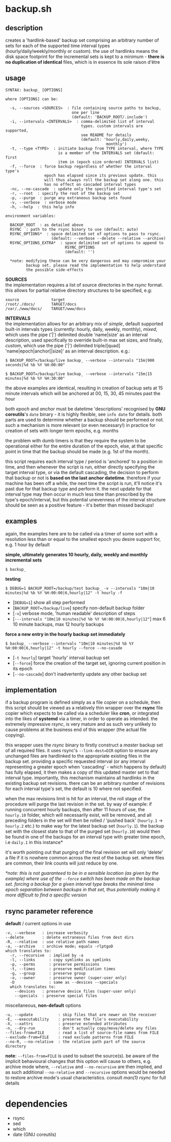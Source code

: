 # backup.sh

## description
creates a 'hardlink-based' backup set comprising an arbitrary number of sets for each of the supported time interval types (hourly/daily/weekly/monthly or custom). the use of hardlinks means the disk space footprint for the incremental sets is kept to a minimum - **there is no duplication of identical** files, which is in essence its sole raison d'être

## usage
```
SYNTAX: backup_ [OPTIONS]

where [OPTIONS] can be:

  -s, --sources <SOURCES>  : file containing source paths to backup,
                             one per line
                             (default: 'BACKUP_ROOT/.include')
  -i, --intervals <INTERVALS>  : comma-delimited list of interval
                                 types. custom intervals are supported,
                                 see README for details
                                 (default: 'hourly,daily,weeky,
                                            monthly')
  -t, --type <TYPE>  : initiate backup from TYPE interval, where TYPE
                       is a member of the INTERVALS set (default: first
                       item in (epoch size ordered) INTERVALS list)
  -f, --force  : force backup regardless of whether the interval type's
                 epoch has elapsed since its previous update. this
                 will thus always roll the backup set along one. this
                 has no effect on cascaded interval types
  -nc, --no-cascade  : update only the specified interval type's set
  -r, --root  : specify the root of the backup set
  -p, --purge  : purge any extraneous backup sets found
  -v, --verbose  : verbose mode
  -h, --help  : this help info

environment variables:

  BACKUP_ROOT  : as detailed above
  RSYNC  : path to the rsync binary to use (default: auto)
  RSYNC_OPTIONS*  : space delimited set of options to pass to rsync.
                    (default: --verbose --delete --relative --archive)
  RSYNC_OPTIONS_EXTRA*  : space delimited set of options to append to
                          RSYNC_OPTIONS
                          (default: '')

  *note: modifying these can be very dangerous and may compromise your
         backup set. please read the implementation to help understand
         the possible side-effects
```

**SOURCES**  
the implementation requires a list of source directories in the *rsync* format. this allows for partial relative directory structures to be specified, e.g:
```
source              target
/root/./docs/       TARGET/docs
/var/./www/docs/    TARGET/www/docs
```

**INTERVALS**  
the implementation allows for an arbitrary mix of *simple*, default supported built-in intervals types (currently: hourly, daily, weekly, monthly), *mixed*, which uses the pipe ('|') delimited double 'name|size' as an interval description, used specifically to override built-in max set sizes, and finally, *custom*, which use the pipe ('|') delimited triple/[quad] 'name|epoch|anchor[|size]' as an interval description. e.g.:
```
$ BACKUP_ROOT=/backup/live backup_ --verbose --intervals "15m|900 seconds|%d %b %Y %H:00:00"

$ BACKUP_ROOT=/backup/live backup_ --verbose --intervals "15m|15 minutes|%d %b %Y %H:30:00"
```
the above examples are identical, resulting in creation of backup sets at 15 minute intervals which will be anchored at 00, 15, 30, 45 minutes past the hour

both *epoch* and *anchor* must be datetime 'descriptions' recognised by **GNU coreutils**'s `date` binary - it is highly flexible, see `info date` for details. both parts are used to determine whether a backup should be performed or not. such a mechanism is more relevant (or even necessary!) in practice for creation of sets with longer term epochs, e.g. months

the problem with dumb timers is that they require the system to be operational either for the entire duration of the epoch, else, at that specific point in time that the backup should be made (e.g. 1st of the month).

this script requires each interval type / period is 'anchored' to a position in time, and then whenever the script is run, either directly specifying the target interval type, or via the default cascading, the decision to perform that backup or not is **based on the last anchor datetime**. therefore if your machine has been off a while, the next time the script is run, it'll notice it's past due for that backup type and perform it. the next update for that interval type may then occur in much less time than prescribed by the type's epoch/interval, but this potential unevenness of the interval structure should be seen as a positive feature - it's better than missed backups!

## examples

again, the examples here are to be called via a timer of some sort with a resolution less than or equal to the smallest epoch you desire support for, e.g. 1 hour by default

**simple, ultimately generates 10 hourly, daily, weekly and monthly incremental sets**
```
$ backup_
```

**testing**
```
$ DEBUG=1 BACKUP_ROOT=/backup/test backup_ -v --intervals "10m|10 minutes|%d %b %Y %H:00:00|6,hourly|12" -t hourly -f
```
- [`DEBUG=1`] show all step performed
- [`BACKUP_ROOT=/backup/live`] specify non-default backup folder
- [`-v`] verbose mode, 'human readable' description of steps
- [`---intervals "10m|10 minutes|%d %b %Y %H:00:00|6,hourly|12"`] max 6 10 minute backups, max 12 hourly backups

**force a new entry in the hourly backup set immediately**
```
$ backup_ --verbose --intervals "10m|10 minutes|%d %b %Y %H:00:00|6,hourly|12" -t hourly --force --no-casade
```
- [`-t hourly`] target 'hourly' interval backup set
- [`--force`] force the creation of the target set, ignoring current position in its epoch
- [`--no-cascade`] don't inadvertently update any other backup set

## implementation
if a backup program is defined simply as a file copier on a schedule, then this script should be viewed as a relatively thin wrapper over the **rsync** file copier which expects to be called via a scheduler like **cron**, or integrated into the likes of **systemd** via a timer, in order to operate as intended. the extremely impressive *rsync*, is very mature and as such very unlikely to cause problems at the business end of this wrapper (the actual file copying).

this wrapper uses the *rsync* binary to firstly construct a *master* backup set of all required files. it uses rsync's `--link-dest=DIR` option to ensure any unchanged files are hardlinked to the appropriate existing files in the backup set. providing a specific requested interval (or any interval representing a greater epoch when 'cascading' - which happens by default) has fully elapsed, it then makes a copy of this updated master set to that interval type. importantly, this mechanism maintains all hardlinks in the existing backup set revisions. there can be an arbitrary number of revisions for each interval type's set, the default is 10 where not specified.

when the max revisions limit is hit for an interval, the roll stage of the procedure will purge the last revision in the set. by way of example: if running concurrent hourly backups, then after 11 hours of use, the `hourly.10` folder, which will necessarily exist, will be removed, and all preceding folders in the set will then be rolled / 'pushed back' (`hourly.1` -> `hourly.2` etc.) to make way for the latest backup set (`hourly.1`). the backup set with the closest state to that of the purged set (`hourly.10`) would then be found in one of the backups for an interval type with greater time epoch, i.e `daily.1` in this instance*

it's worth pointing out that purging of the final revision set will only 'delete' a file if it is nowhere common across the rest of the backup set. where files are common, their link counts will just reduce by one.


*\*note: this is not guaranteed to be in a sensible location (as given by the example) where use of the `--force` switch has been made on the backup set. forcing a backup for a given interval type breaks the minimal time epoch separation between backups in that set, thus potentially making it more difficult to find a specific version*

## rsync parameter reference

**default** / current options in use
```
-v, --verbose   : increase verbosity
--delete        : delete extraneous files from dest dirs
-R, --relative  : use relative path names
-a, --archive   : archive mode; equals -rlptgoD
which translates to:
  -r, --recursive  : implied by -a
  -l, --links      : copy symlinks as symlinks
  -p, --perms      : preserve permissions
  -t, --times      : preserve modification times
  -g, --group      : preserve group
  -o, --owner      : preserve owner (super-user only)
  -D               : same as --devices --specials
  which translates to:
    --devices   : preserve device files (super-user only)
    --specials  : preserve special files
```
miscellaneous, **non-default** options
```
-u, --update           : skip files that are newer on the receiver
-E, --executability    : preserve the file's executability
-X, --xattrs           : preserve extended attributes
-n, --dry-run          : don't actually copy/move/delete any files
--files-from=FILE      : read a list of source-file names from FILE
--exclude-from=FILE    : read exclude patterns from FILE
--no-R, --no-relative  : the relative path part of the source directory
```
**note**:
`--files-from=FILE`  is used to subset the source(s). be aware of the
implicit behavioural changes that this option will cause to others,
e.g. archive mode where, `--relative` and `--no-recursive` are then
implied, and as such additional `--no-relative` and `--recursive`
options would be needed to restore archive mode's usual characteristics.
consult *man(1) rsync* for full details

# dependencies
- rsync
- sed
- which
- date (GNU coreutils)
